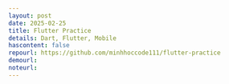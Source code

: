 ```yaml
---
layout: post
date: 2025-02-25
title: Flutter Practice
details: Dart, Flutter, Mobile
hascontent: false
repourl: https://github.com/minhhoccode111/flutter-practice
demourl:
noteurl:
---
```

